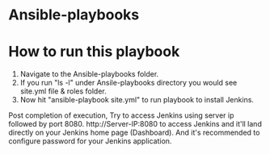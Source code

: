 # Ansible-playbooks

# How to run this playbook
1. Navigate to the Ansible-playbooks folder.
2. If you run "ls -l" under Ansile-playbooks directory you would see site.yml file & roles folder.
3. Now hit "ansible-playbook site.yml" to run playbook to install Jenkins.

Post completion of execution, Try to access Jenkins using server ip followed by port 8080.
http://Server-IP:8080 to access Jenkins and it'll land directly on your Jenkins home page (Dashboard).
And it's recommended to configure password for your Jenkins application.
